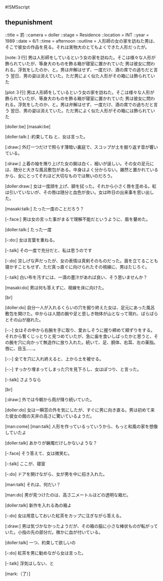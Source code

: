 #!SMSscript

## thepunishment

::title = 罰
::camera = doller
::stage = Residence
::location = INT
::year = 1989
::date = 6/1
::time = afternoon
::outline = 人形師の女の家を訪ねた男は、そこで彼女の作品を見る。それは実物大のとてもよくできた人形だったが。

[note:３行]
男は人形師をしているという女の家を訪ねた。そこは様々な人形が飾られていたが、等身大のものを飾る箱が寝室に置かれていた
男は彼女に問われる。浮気をしたのか、と。男は弁解はせず、一度だけ、酒の席での過ちだと言う
翌日、男の姿は消えていた。ただ男によく似た人形がその箱には飾られていた

[plot:３行]
男は人形師をしているという女の家を訪ねた。そこは様々な人形が飾られていたが、等身大のものを飾る箱が寝室に置かれていた
男は彼女に問われる。浮気をしたのか、と。男は弁解はせず、一度だけ、酒の席での過ちだと言う
翌日、男の姿は消えていた。ただ男によく似た人形がその箱には飾られていた

[doller:be]
[masaki:be]

[doller:talk:]
:約束してね
と、女は言った。

[:draw:]
外灯一つだけで照らす薄暗い裏庭で、スコップが土を掘り返す音が響いている。

[:draw:]
上着の袖を捲り上げた女の腕は白く、細いが逞しい。その女の足元には、随分と大きな風呂敷包がある。中身はよく分からない。雑然と置かれているから、女にとってそれほど大切なものでは無いのだろう。

[doller:draw:]
女は一度顔を上げ、額を拭った。それから小さく唇を歪める。紅は引いていないが、その唇は随分と血色が良い。女は昨日の出来事を思い出した。

[masaki:talk:]
たった一度のことだろう？

[-:face:]
男は女の言った事がまるで理解不能だというように、眉を顰めた。

[doller:talk:]
たった一度

[-:do:]
女は言葉を重ねる。

[-:talk]
その一度で充分だと、私は思うのです

[-:do]
涼しげな声だったが、女の表情は真剣そのものだった。眉を立てることも寝かすこともせず、ただ真っ直ぐに向けられたその視線に、男はたじろぐ。

[-:talk]
白い布を汚すには、一滴の墨汁があれば良い、そう思いませんか？

[masaki:do]
男は何も答えずに、視線を床に向けた。

[br]

[doller:do]
自分一人が入れるくらいの穴を掘り終えた女は、足元にあった風呂敷包を開けた。中からは人間の腕や足と思しき物体が山となって現れ、ばらばらとその山が崩れた。

[-:-]
女はその中から右腕を手に取り、愛おしそうに握り締めて頬ずりをする。それから暫くじっとりと見つめていたが、急に歯を食いしばったかと思うと、その腕を穴に向かって無造作に放り入れた。続いて、足、胴体、右耳、左の薬指。唇に、目玉……。

[-:-]
全てを穴に入れ終えると、上から土を被せる。

[-:-]
すっかり埋まってしまった穴を見下ろし、女はぽつり、と言った。

[-:talk]
さようなら

[br]

[:draw:]
外では今朝から雨が降り続いていた。

[doller:do]
女は一瞬窓の外を気にしたが、すぐに男に向き直る。男は初めて来た彼女の館の天井の高さに驚いているようだ。

[man:come]
[man:talk]
人形を作っているっていうから、もっと和風の家を想像していたよ

[doller:talk]
あかりが蝋燭だけしかないような？

[-:face]
そう答えて、女は微笑む。

[-:talk]
ここが、寝室

[-:do]
ドアを開けながら、女が男を中に招き入れた。

[man:talk]
それは、何だい？

[man:do]
男が見つけたのは、高さ二メートルほどの透明な箱だ。

[doller:talk]
新作を入れる為の箱よ

[-:do]
女は用意しておいた紅茶をカップに注ぎながら答える。

[:draw:]
男は気づかなかったようだが、その箱の脇に小さな棒状ものが転がっていた。小指の先の部分だ。微かに血が付いている。

[doller:talk]
一つ、約束して欲しいの

[-:do]
紅茶を男に勧めながら女は言った。

[-:talk]
浮気はしない、と

[mark:（了）]
